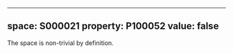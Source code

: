   ---
  space: S000021
  property: P100052
  value: false
  ---
  
  The space is non-trivial by definition.
